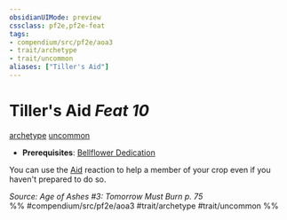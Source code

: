 ```yaml
---
obsidianUIMode: preview
cssclass: pf2e,pf2e-feat
tags:
- compendium/src/pf2e/aoa3
- trait/archetype
- trait/uncommon
aliases: ["Tiller's Aid"]
---
```

# Tiller's Aid  *Feat 10*  
[archetype](archetype.md "Archetype Feat Trait")  [uncommon](uncommon.md "Uncommon Rarity Trait")  

- **Prerequisites**: [Bellflower Dedication](bellflower-dedication-aoa3.md)

You can use the [Aid](aid.md) reaction to help a member of your crop even if you haven't prepared to do so.

*Source: Age of Ashes #3: Tomorrow Must Burn p. 75*  
%% #compendium/src/pf2e/aoa3 #trait/archetype #trait/uncommon %%